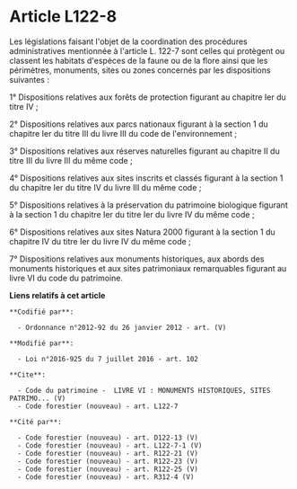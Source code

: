 # Article L122-8

Les législations faisant l'objet de la coordination des procédures administratives mentionnée à l'article L. 122-7 sont
celles qui protègent ou classent les habitats d'espèces de la faune ou de la flore ainsi que les périmètres, monuments, sites
ou zones concernés par les dispositions suivantes :

1° Dispositions relatives aux forêts de protection figurant au chapitre Ier du titre IV ;

2° Dispositions relatives aux parcs nationaux figurant à la section 1 du chapitre Ier du titre III du livre III du code de
l'environnement ;

3° Dispositions relatives aux réserves naturelles figurant au chapitre II du titre III du livre III du même code ;

4° Dispositions relatives aux sites inscrits et classés figurant à la section 1 du chapitre Ier du titre IV du livre III du
même code ;

5° Dispositions relatives à la préservation du patrimoine biologique figurant à la section 1 du chapitre Ier du titre Ier du
livre IV du même code ;

6° Dispositions relatives aux sites Natura 2000 figurant à la section 1 du chapitre IV du titre Ier du livre IV du même
code ;

7° Dispositions relatives aux monuments historiques, aux abords des monuments historiques et aux sites patrimoniaux
remarquables figurant au livre VI du code du patrimoine.

**Liens relatifs à cet article**

	**Codifié par**:

	  - Ordonnance n°2012-92 du 26 janvier 2012 - art. (V)

	**Modifié par**:

	  - Loi n°2016-925 du 7 juillet 2016 - art. 102

	**Cite**:

	  - Code du patrimoine -  LIVRE VI : MONUMENTS HISTORIQUES, SITES PATRIMO... (V)
	  - Code forestier (nouveau) - art. L122-7

	**Cité par**:

	  - Code forestier (nouveau) - art. D122-13 (V)
	  - Code forestier (nouveau) - art. L122-7-1 (V)
	  - Code forestier (nouveau) - art. R122-21 (V)
	  - Code forestier (nouveau) - art. R122-23 (V)
	  - Code forestier (nouveau) - art. R122-25 (V)
	  - Code forestier (nouveau) - art. R312-4 (V)
